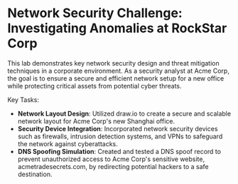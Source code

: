 # Network Security Challenge: Investigating Anomalies at RockStar Corp

This lab demonstrates key network security design and threat mitigation techniques in a corporate environment. As a security analyst at Acme Corp, the goal is to ensure a secure and efficient network setup for a new office while protecting critical assets from potential cyber threats. </br>

Key Tasks:
</br>

-  <b>Network Layout Design</b>: Utilized draw.io to create a secure and scalable network layout for Acme Corp's new Shanghai office.</br>
-  <b>Security Device Integration</b>: Incorporated network security devices such as firewalls, intrusion detection systems, and VPNs to safeguard the network against cyberattacks.</br>
-  <b>DNS Spoofing Simulation</b>: Created and tested a DNS spoof record to prevent unauthorized access to Acme Corp's sensitive website, acmetradesecrets.com, by redirecting potential hackers to a safe destination.</br>


